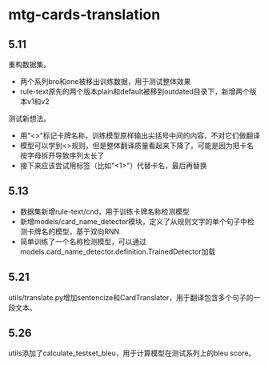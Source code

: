 # mtg-cards-translation

## 5.11

重构数据集。

- 两个系列bro和one被移出训练数据，用于测试整体效果
- rule-text原先的两个版本plain和default被移到outdated目录下，新增两个版本v1和v2

测试新想法。

- 用"<>"标记卡牌名称，训练模型原样输出尖括号中间的内容，不对它们做翻译
- 模型可以学到<>规则，但是整体翻译质量看起来下降了。可能是因为把卡名按字母拆开导致序列太长了
- 接下来应该尝试用标签（比如"<1>"）代替卡名，最后再替换

## 5.13

- 数据集新增rule-text/cnd，用于训练卡牌名称检测模型
- 新增models/card_name_detector模块，定义了从规则文字的单个句子中检测卡牌名的模型，基于双向RNN
- 简单训练了一个名称检测模型，可以通过models.card_name_detector.definition.TrainedDetector加载

## 5.21

utils/translate.py增加sentencize和CardTranslator，用于翻译包含多个句子的一段文本。

## 5.26

utils添加了calculate_testset_bleu，用于计算模型在测试系列上的bleu score。